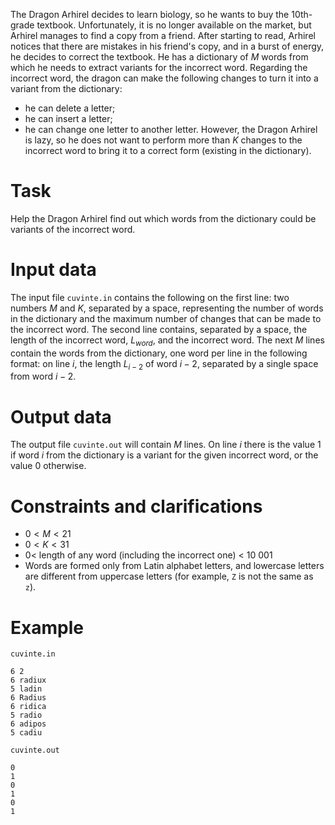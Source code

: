 
The Dragon Arhirel decides to learn biology, so he wants to buy the 10th-grade textbook. Unfortunately, it is no longer available on the market, but Arhirel manages to find a copy from a friend. After starting to read, Arhirel notices that there are mistakes in his friend's copy, and in a burst of energy, he decides to correct the textbook. He has a dictionary of $M$ words from which he needs to extract variants for the incorrect word. Regarding the incorrect word, the dragon can make the following changes to turn it into a variant from the dictionary:
- he can delete a letter;
- he can insert a letter;
- he can change one letter to another letter.
However, the Dragon Arhirel is lazy, so he does not want to perform more than $K$ changes to the incorrect word to bring it to a correct form (existing in the dictionary).

# Task

Help the Dragon Arhirel find out which words from the dictionary could be variants of the incorrect word.

# Input data

The input file `cuvinte.in` contains the following on the first line: two numbers $M$ and $K$, separated by a space, representing the number of words in the dictionary and the maximum number of changes that can be made to the incorrect word. The second line contains, separated by a space, the length of the incorrect word, $L_{word}$, and the incorrect word. The next $M$ lines contain the words from the dictionary, one word per line in the following format: on line $i$, the length $L_{i-2}$ of word $i-2$, separated by a single space from word $i-2$.

# Output data

The output file `cuvinte.out` will contain $M$ lines. On line $i$ there is the value $1$ if word $i$ from the dictionary is a variant for the given incorrect word, or the value $0$ otherwise.

# Constraints and clarifications

* $0 < M < 21$
* $0 < K < 31$
* $0 <$ length of any word (including the incorrect one) < $10 \ 001$
* Words are formed only from Latin alphabet letters, and lowercase letters are different from uppercase letters (for example, `Z` is not the same as `z`).

# Example

`cuvinte.in`
```
6 2
6 radiux
5 ladin
6 Radius
6 ridica
5 radio
6 adipos
5 cadiu
```

`cuvinte.out`
```
0
1
0
1
0
1
```
